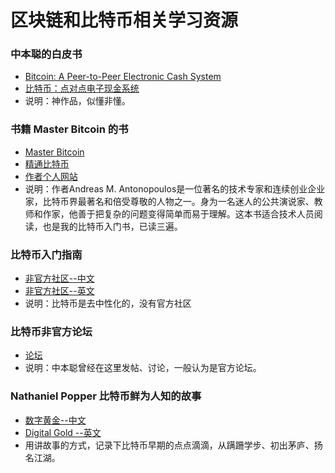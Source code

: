 # 区块链和比特币相关学习资源

### 中本聪的白皮书
- [Bitcoin: A Peer-to-Peer Electronic Cash System](https://bitcoin.org/bitcoin.pdf)
- [比特币：点对点电子现金系统](https://github.com/GammaGao/bitcoinwhitepaper/blob/master/bitcoin_cn.pdf)
- 说明：神作品，似懂非懂。

### 书籍 Master Bitcoin 的书
- [Master Bitcoin](https://github.com/bitcoinbook/bitcoinbook)
- [精通比特币](https://bitcoinbook.info/wp-content/translations/cmn/book.pdf)
- [作者个人网站](https://aantonop.com/)
- 说明：作者Andreas M. Antonopoulos是一位著名的技术专家和连续创业企业家，比特币界最著名和倍受尊敬的人物之一。身为一名迷人的公共演说家、教师和作家，他善于把复杂的问题变得简单而易于理解。这本书适合技术人员阅读，也是我的比特币入门书，已读三遍。

### 比特币入门指南
- [非官方社区--中文](https://bitcoin.org/zh_CN/)
- [非官方社区--英文](https://bitcoin.org/en/)
- 说明：比特币是去中性化的，没有官方社区

### 比特币非官方论坛
- [论坛](https://bitcointalk.org/)
- 说明：中本聪曾经在这里发帖、讨论，一般认为是官方论坛。

### Nathaniel Popper 比特币鲜为人知的故事
- [数字黄金--中文](https://item.jd.com/12048555.html)
- [Digital Gold --英文](https://github.com/guodroid/bc_and_btc_res/resources/digital-gold-nathaniel-popper.pdf)
- 用讲故事的方式，记录下比特币早期的点点滴滴，从蹒跚学步、初出茅庐、扬名江湖。
